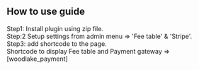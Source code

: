 
How to use guide
----------------
Step1: Install plugin using zip file.<br>
Step:2 Setup settings from admin menu => 'Fee table' & 'Stripe'.<br>
Step3: add shortcode to the page.<br>
       Shortcode to display Fee table and Payment gateway => [woodlake_payment]
